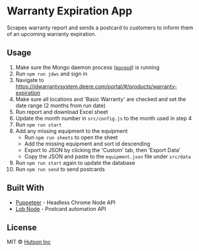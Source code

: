 # Warranty Expiration App

Scrapes warranty report and sends a postcard to customers to inform them of an upcoming warranty expiration.

## Usage

1. Make sure the Mongo daemon process ([`mongod`](https://docs.mongodb.com/manual/reference/program/mongod/)) is running
2. Run `npm run jdws` and sign in
3. Navigate to https://jdwarrantysystem.deere.com/portal/#/products/warranty-expiration
4. Make sure all locations and 'Basic Warranty' are checked and set the date range (2 months from run date)
5. Run report and download Excel sheet
6. Update the month number in `src/config.js` to the month used in step 4
7. Run `npm run start`
8. Add any missing equipment to the equipment
    - Run `npm run sheets` to open the sheet
    - Add the missing equipment and sort id descending
    - Export to JSON by clicking the 'Custom' tab, then 'Export Data'
    - Copy the JSON and paste to the `equipment.json` file under `src/data`
9. Run `npm run start` again to update the database
10. Run `npm run send` to send postcards

## Built With

* [Puppeteer](https://github.com/GoogleChrome/puppeteer) - Headless Chrome Node API
* [Lob Node](https://github.com/lob/lob-node) - Postcard automation API

## License

MIT © [Hutson Inc](https://www.hutsoninc.com)